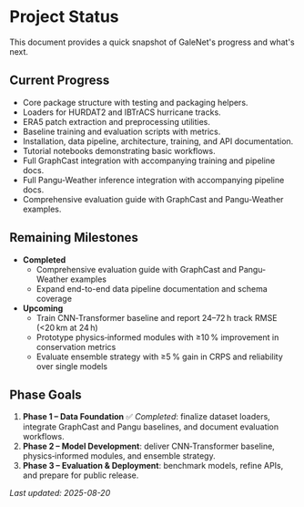 # Project Status

This document provides a quick snapshot of GaleNet's progress and what's next.

## Current Progress
- Core package structure with testing and packaging helpers.
- Loaders for HURDAT2 and IBTrACS hurricane tracks.
- ERA5 patch extraction and preprocessing utilities.
- Baseline training and evaluation scripts with metrics.
- Installation, data pipeline, architecture, training, and API documentation.
- Tutorial notebooks demonstrating basic workflows.
- Full GraphCast integration with accompanying training and pipeline docs.
- Full Pangu-Weather inference integration with accompanying pipeline docs.
- Comprehensive evaluation guide with GraphCast and Pangu-Weather examples.

## Remaining Milestones
- **Completed**
   - Comprehensive evaluation guide with GraphCast and Pangu-Weather examples
   - Expand end-to-end data pipeline documentation and schema coverage
- **Upcoming**
   - Train CNN‑Transformer baseline and report 24–72 h track RMSE (<20 km at 24 h)
   - Prototype physics‑informed modules with ≥10 % improvement in conservation metrics
   - Evaluate ensemble strategy with ≥5 % gain in CRPS and reliability over single models

## Phase Goals
1. **Phase 1 – Data Foundation** ✅ *Completed*: finalize dataset loaders, integrate GraphCast and Pangu baselines, and document evaluation workflows.
2. **Phase 2 – Model Development**: deliver CNN‑Transformer baseline, physics‑informed modules, and ensemble strategy.
3. **Phase 3 – Evaluation & Deployment**: benchmark models, refine APIs, and prepare for public release.

_Last updated: 2025-08-20_
